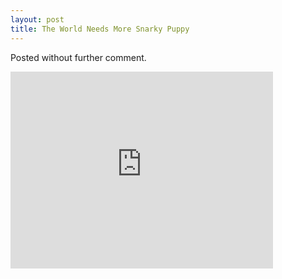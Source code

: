 ```yaml
---
layout: post
title: The World Needs More Snarky Puppy 
---
```


Posted without further comment.

<iframe width="420" height="315" src="http://www.youtube.com/embed/L_XJ_s5IsQc" frameborder="0" allowfullscreen></iframe>

